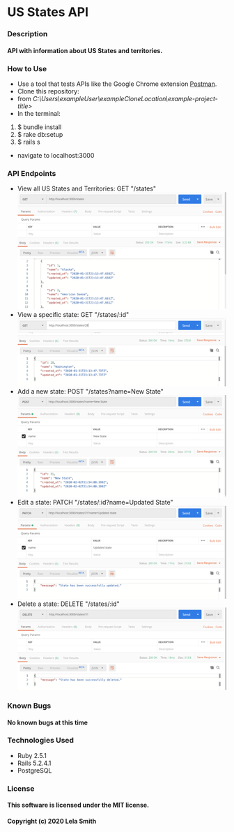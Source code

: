 # US States API

### Description
#### API with information about US States and territories. 

### How to Use
* Use a tool that tests APIs like the Google Chrome extension [Postman](https://chrome.google.com/webstore/detail/postman/fhbjgbiflinjbdggehcddcbncdddomop?hl=en).
* Clone this repository:
* from  _C:\Users\exampleUser\exampleCloneLocation\example-project-title>_
* In the terminal:
1. $ bundle install
2. $ rake db:setup
3. $ rails s
* navigate to localhost:3000

### API Endpoints
* View all US States and Territories: GET "/states"
![states_path](https://raw.githubusercontent.com/Leels/us_national_parks_api/master/public/images/Screen%20Shot%202020-02-02%20at%201.12.47%20PM.png)
* View a specific state: GET "/states/:id"
![state_path](https://raw.githubusercontent.com/Leels/us_national_parks_api/master/public/images/Screen%20Shot%202020-02-02%20at%201.18.41%20PM.png)
* Add a new state: POST "/states?name=New State"
![new_state_path](https://raw.githubusercontent.com/Leels/us_national_parks_api/master/public/images/Screen%20Shot%202020-02-02%20at%201.54.35%20PM.png)
* Edit a state: PATCH "/states/:id?name=Updated State"
![edit_state_path](https://raw.githubusercontent.com/Leels/us_national_parks_api/master/public/images/Screen%20Shot%202020-02-02%20at%201.59.54%20PM.png)
* Delete a state: DELETE "/states/:id"
![delete_state_path](https://raw.githubusercontent.com/Leels/us_national_parks_api/master/public/images/Screen%20Shot%202020-02-02%20at%202.01.03%20PM.png)


### Known Bugs
#### No known bugs at this time

### Technologies Used
* Ruby 2.5.1
* Rails 5.2.4.1
* PostgreSQL

### License
#### This software is licensed under the MIT license.

#### Copyright (c) 2020 Lela Smith
